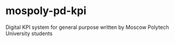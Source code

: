 # mospoly-pd-kpi
Digital KPI system for general purpose written by Moscow Polytech University students
